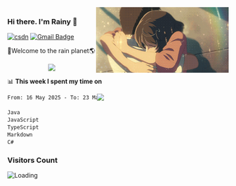 <img  align='right' height="150" src="https://github.com/LikeRainDay/LikeRainDay/blob/master/pic/img_rain_1.gif?raw=true">



### Hi there. I'm Rainy :lemon:

[![csdn](https://img.shields.io/badge/-csdn-c14438?style=flat-square&logo=c&logoColor=white)](https://blog.csdn.net/qq_15807167)
[![Gmail Badge](https://img.shields.io/badge/-gmail-c14438?style=flat-square&logo=Gmail&logoColor=white&link=mailto:houshuai0816@gmail.com)](mailto:houshuai0816@gmail.com)

🚀Welcome to the rain planet🌎

<center>
<img align='center'  src="https://source.unsplash.com/user/rainyhehe/likes">
</center>

📊 **This week I spent my time on**

<img align='right'   width="300" src="https://github-readme-stats.vercel.app/api?username=LikeRainDay&show_icons=true&title_color=fff&icon_color=79ff97&text_color=9f9f9f&bg_color=151515&count_private=true">

<!--START_SECTION:waka-->

```txt
From: 16 May 2025 - To: 23 May 2025

Java                               11 hrs 19 mins  ██████████░░░░░░░░░░░░░░░   40.66 %
JavaScript                         3 hrs 34 mins   ███▒░░░░░░░░░░░░░░░░░░░░░   12.86 %
TypeScript                         2 hrs 46 mins   ██▒░░░░░░░░░░░░░░░░░░░░░░   09.94 %
Markdown                           2 hrs 22 mins   ██░░░░░░░░░░░░░░░░░░░░░░░   08.55 %
C#                                 1 hr 25 mins    █▒░░░░░░░░░░░░░░░░░░░░░░░   05.13 %
```

<!--END_SECTION:waka-->

### Visitors Count
<img align="left" src = "https://profile-counter.glitch.me/LikeRainDay/count.svg" alt ="Loading">
